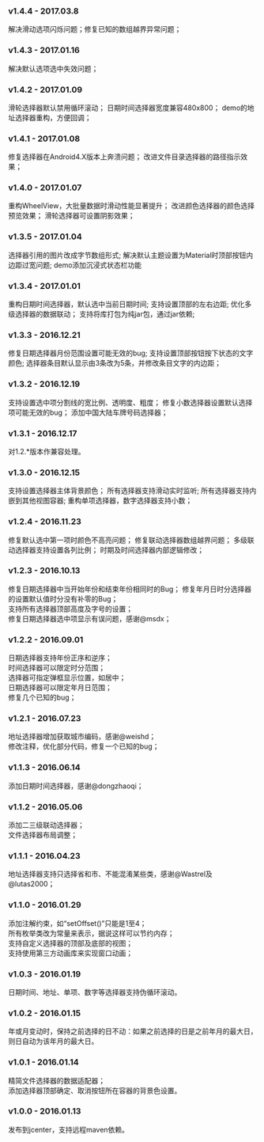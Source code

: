 ### v1.4.4 - 2017.03.8
解决滑动选项闪烁问题；修复已知的数组越界异常问题；
### v1.4.3 - 2017.01.16
解决默认选项选中失效问题；
### v1.4.2 - 2017.01.09
滑轮选择器默认禁用循环滚动；
日期时间选择器宽度兼容480x800；
demo的地址选择器重构，方便回调；
### v1.4.1 - 2017.01.08
修复选择器在Android4.X版本上奔溃问题；
改进文件目录选择器的路径指示效果；
### v1.4.0 - 2017.01.07
重构WheelView，大批量数据时滑动性能显著提升；
改进颜色选择器的颜色选择预览效果；
滑轮选择器可设置阴影效果；
### v1.3.5 - 2017.01.04
选择器引用的图片改成字节数组形式;
解决默认主题设置为Material时顶部按钮内边距过宽问题;
demo添加沉浸式状态栏功能
### v1.3.4 - 2017.01.01
重构日期时间选择器，默认选中当前日期时间;
支持设置顶部的左右边距;
优化多级选择器的数据联动；
支持将库打包为纯jar包，通过jar依赖;
### v1.3.3 - 2016.12.21
修复日期选择器月份范围设置可能无效的bug;
支持设置顶部按钮按下状态的文字颜色;
选择器条目默认显示由3条改为5条，并修改条目文字的内边距；
### v1.3.2 - 2016.12.19
支持设置选中项分割线的宽比例、透明度、粗度；
修复小数选择器设置默认选择项可能无效的bug；
添加中国大陆车牌号码选择器；
### v1.3.1 - 2016.12.17
对1.2.*版本作兼容处理。
### v1.3.0 - 2016.12.15
支持设置选择器主体背景颜色；
所有选择器支持滑动实时监听;
所有选择器支持内嵌到其他视图容器;
重构单项选择器，数字选择器支持小数；
### v1.2.4 - 2016.11.23
修复默认选中第一项时颜色不高亮问题；
修复联动选择器数组越界问题；
多级联动选择器支持设置各列比例；
时期及时间选择器内部逻辑修改；
### v1.2.3 - 2016.10.13
修复日期选择器中当开始年份和结束年份相同时的Bug；
修复年月日时分选择器的设置默认值时分没有补零的Bug；   
支持所有选择器顶部高度及字号的设置；   
修复日期选择器选中项显示有误问题，感谢@msdx；   
### v1.2.2 - 2016.09.01
日期选择器支持年份正序和逆序；   
时间选择器可以限定时分范围；   
选择器可指定弹框显示位置，如居中；   
日期选择器可以限定年月日范围；   
修复几个已知的bug；   
### v1.2.1 - 2016.07.23
地址选择器增加获取城市编码，感谢@weishd；   
修改注释，优化部分代码，修复一个已知的bug；   
### v1.1.3 - 2016.06.14
添加日期时间选择器，感谢@dongzhaoqi；   
### v1.1.2 - 2016.05.06   
添加二三级联动选择器；   
文件选择器布局调整；   
### v1.1.1 - 2016.04.23   
地址选择器支持只选择省和市、不能混淆某些类，感谢@Wastrel及@lutas2000；   
### v1.1.0 - 2016.01.29   
添加注解约束，如“setOffset()”只能是1至4；   
所有枚举类改为常量来表示，据说这样可以节约内存；   
支持自定义选择器的顶部及底部的视图；   
支持使用第三方动画库来实现窗口动画；   
### v1.0.3 - 2016.01.19   
日期时间、地址、单项、数字等选择器支持伪循环滚动。   
### v1.0.2 - 2016.01.15   
年或月变动时，保持之前选择的日不动：如果之前选择的日是之前年月的最大日，则日自动为该年月的最大日。   
### v1.0.1 - 2016.01.14   
精简文件选择器的数据适配器；   
添加选择器顶部确定、取消按钮所在容器的背景色设置。   
### v1.0.0 - 2016.01.13   
发布到jcenter，支持远程maven依赖。   
